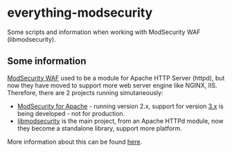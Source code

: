 # everything-modsecurity
Some scripts and information when working with ModSecurity WAF (libmodsecurity).

## Some information
[ModSecurity WAF](https://github.com/owasp-modsecurity/ModSecurity) used to be a module for Apache HTTP Server (httpd), but now they have moved to support more web server engine like NGINX, IIS. Therefore, there are 2 projects running simutaneously:
- [ModSecurity for Apache](https://github.com/owasp-modsecurity/ModSecurity/tree/v2/master) - running version 2.x, support for version [3.x](https://github.com/owasp-modsecurity/ModSecurity-apache) is being developed - not for production.
- [libmodsecurity](https://github.com/owasp-modsecurity/ModSecurity) is the main project, from an Apache HTTPd module, now they become a standalone library, support more platform.

More information about this can be found [here](https://github.com/owasp-modsecurity/ModSecurity?tab=readme-ov-file#what-is-the-difference-between-this-project-and-the-old-modsecurity-v2xx).